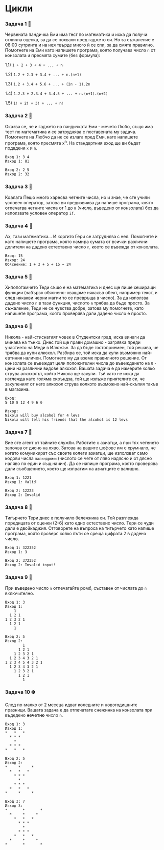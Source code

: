 # Цикли

### Задача 1 :panda_face:	
Червената пандичка Еми има тест по математика и иска да получи отлична оценка, за да се похвали пред гаджето си. Но за съжаление е 08:00 сутринта и на нея твърде много ѝ се спи, за да смята правилно. Помогнете на Еми като напишете  програма, която получава число `n` от конзолата и пресмята сумите (без формула):

1.1) `1 + 2 + 3 + 4 + ... + n`

1.2) `1.2 + 2.3 + 3.4 + ... + n.(n+1)`

1.3) `1.2 + 3.4 + 5.6 + ... + (2n - 1).2n`

1.4) `1.2.3 + 2.3.4 + 3.4.5 + ... + n.(n+1).(n+2)`

1.5) `1! + 2! + 3! + ... + n!`

### Задача 2 :bear:
Оказва се, че и гаджето на пандичката Еми -  мечето Любо, също има тест по математика и се затруднява с поставената му задача. Помогнете на Любчо да не се излага пред Еми, като напишете програма, която пресмята x<sup>n</sup>. На стандартния вход ще ви бъдат подадени `x` и `n`.
```
Вход 1: 3 4
Изход 1: 81

Вход 2: 2 5
Изход 2: 32
```

### Задача 3 :koala:
Коалата Пешо много харесва четните числа, но и знае, че сте учили условен оператор, затова ви предизвиква да напише програма, която отпечатва четните числа от 1 до `n` (число, въведено от конзолата) без да използвате условен оператор `if`.

### Задача 4 :dog:
Ах, тази математика... И коргито Гери се затруднява с нея. Помогнете ѝ като  напишете програма, която намира сумата от всички различни делители на дадено естествено число `n`, което се въвежда от конзолата.

```
Вход: 15
Изход: 24
Обяснение: 1 + 3 + 5 + 15 = 24
```

### Задача 5 :hippopotamus:
Хипопотамчето Теди също е на математика и днес ще пише хеширащи функции (набързо обяснено: хващаме някакъв обект, например текст, и след някакви черни магии то се превръща в число). За да използва дадено число `n` в тази функция, числото `n` трябва да бъде просто. За съжаление, Теди не се чувства добре, затова му помогнете, като напишете програма, която проверява дали дадено число е просто.

### Задача 6 :tumbler_glass:	
Никола - най-стиснатият човек в Студентски град, иска винаги да минава на тънко. Днес той ще прави домашно - загрявка преди участието на Меди в Илюжън. За да бъде гостоприемен, той решава, че трябва да купи алкохол. Разбира се, той иска да купи възможно най-евтиния наличен. Помогнете му да вземе правилното решение. От конзолата се въвеждат цели положителни числа до въвеждането на `0` - цени на различни видове алкохол. Вашата задача е да намерите колко струва алкохолът, който Никола ще закупи. Тъй като не иска да изглежда като голяма скръндза, той ще излъже приятелите си, че закупеният от него алкохол струва колкото възможно най-скъпия такъв в магазина.

```
Вход:
5 10 8 12 4 9 6 0

Изход:
Nikola will buy alcohol for 4 levs
Nikola will tell his friends that the alcohol is 12 levs
```

### Задача 7 :bento:	
Вие сте агент от тайните служби. Работите с азиатци, а при тях четенето започва от дясно на ляво. Затова на вашите шефове им е хрумнало, че когато комуникират със своите колеги азиатци, ще използват само кодови числа `палиндроми` (числото се чете от ляво надясно и от дясно наляво по един и същ начин). Да се напише програма, която проверява дали съобщението, което ще изпратим на азиатците е валидно. 
```
Вход 1: 1221
Изход 1: Valid

Вход 2: 12223
Изход 2: Invalid
```

### Задача 8 :tiger:	
Тигърчето Тери днес е получило бележника си. Той разглежда поредицата от оценки (2-6) като едно естествено число. Тери се чуди дали е двойкаджия.  Отговорете на въпроса на тигърчето като  напише програма, която проверя колко пъти се среща цифрата 2 в дадено число.
```
Вход 1: 322352
Изход 1: 3

Вход 2: 372352
Изход 2: Invalid input!
```

### Задача 9 :large_orange_diamond:
При въведено число `n` отпечатайте ромб, съставен от числата до `n` включително.
```
Вход 1: 3
Изход 1:
    1
  1 2 1
1 2 3 2 1
  1 2 1
    1

Вход 2: 5
Изход 2:
        1
      1 2 1
    1 2 3 2 1
  1 2 3 4 3 2 1
1 2 3 4 5 4 3 2 1
  1 2 3 4 3 2 1
    1 2 3 2 1
      1 2 1
        1
```

### Задача 10 :snowflake:
След по-малко от 2 месеца идват коледните и новогодишните празници. Вашата задача е да отпечатате снежинка на конзолата при въдедено <b>нечетно</b> число `n`.
```
Вход 1: 3
Изход 1:
*   *   *
  * * *
    *
  * * *
*   *   *

Вход 2: 5
Изход 2:
*     *     *
  *   *   *
    * * *
      *
    * * *
  *   *   *
*     *     *

Вход 3: 7
Изход 3:
*       *       *
  *     *     *
    *   *   *
      * * *
        *
      * * *
    *   *   *
  *     *     *
*       *       *
```
